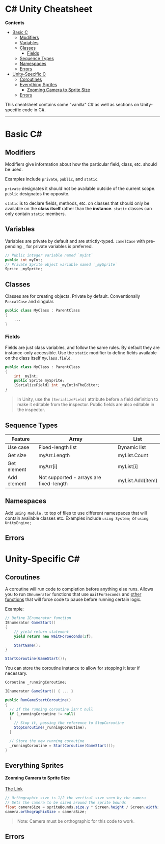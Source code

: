 # C# Unity Cheatsheet <!-- omit in toc -->

**Contents**

- [Basic C](#basic-c)
  - [Modifiers](#modifiers)
  - [Variables](#variables)
  - [Classes](#classes)
    - [Fields](#fields)
  - [Sequence Types](#sequence-types)
  - [Namespaces](#namespaces)
  - [Errors](#errors)
- [Unity-Specific C](#unity-specific-c)
  - [Coroutines](#coroutines)
  - [Everything Sprites](#everything-sprites)
      - [Zooming Camera to Sprite Size](#zooming-camera-to-sprite-size)
  - [Errors](#errors-1)

This cheatsheet contains some "vanilla" C# as well as sections on Unity-specific code in C#.

----

# Basic C#

## Modifiers

Modifiers give information about how the particular field, class, etc. should be used.

Examples include `private`, `public`, and `static`.

`private` designates it should not be available outside of the current scope. `public` designates the opposite.

`static` is to declare fields, methods, etc. on classes that should only be available on the **class itself** rather than the **instance**. `static` classes can only contain `static` members.

## Variables

Variables are private by default and are strictly-typed.
`camelCase` with pre-pending `_` for private variables is preferred.

```c#
// Public integer variable named `myInt`
public int myInt;
// Private Sprite object variable named `_mySprite`
Sprite _mySprite;
```

## Classes

Classes are for creating objects.
Private by default.
Conventionally `PascalCase` and singular.

```c#
public class MyClass : ParentClass
{
    ...
}
```

### Fields

Fields are just class variables, and follow the same rules.
By default they are instance-only accessible. Use the `static` modifier to define fields available on the class itself `MyClass.field`.

```c#
public class MyClass : ParentClass
{
    int _myInt;
    public Sprite mySprite;
    [SerializeField] int _myIntInTheEditor;
}
```

> In Unity, use the `[SerializeField]` attribute before a field definition to make it editable from the inspector. Public fields are also editable in the inspector.

## Sequence Types

| Feature | Array | List |
|---------|-------|------|
| Use case | Fixed-length list | Dynamic list |
| Get size | myArr.Length | myList.Count |
| Get element | myArr[i] | myList[i] |
| Add element | Not supported - arrays are fixed-length | myList.Add(item) |

## Namespaces

Add `using Module;` to top of files to use different namespaces that will contain available classes etc. Examples include `using System;` or `using UnityEngine;`

## Errors



# Unity-Specific C#

## Coroutines

A coroutine will run code to completion before anything else runs.
Allows you to run `IEnumerator` functions that use `WaitForSeconds` and [other functions](https://stackoverflow.com/questions/30056471/how-to-make-the-script-wait-sleep-in-a-simple-way-in-unity) that will force code to pause before running certain logic.

Example:
```c#
// Define IEnumerator function
IEnumerator GameStart()
{
    // yield return statement
    yield return new WaitForSeconds(2f);

    StartGame();
}

StartCoroutine(GameStart());
```

You can store the coroutine instance to allow for stopping it later if necessary.

```c#
Coroutine _runningCoroutine;

IEnumerator GameStart() { ... }

public RunGameStartCoroutine()
{
  // If the running coroutine isn't null
  if (_runningCoroutine != null)
  {
    // Stop it, passing the reference to StopCoroutine
    StopCoroutine(_runningCoroutine);
  }

  // Store the new running coroutine
  _runningCoroutine = StartCoroutine(GameStart());
}
```

## Everything Sprites

#### Zooming Camera to Sprite Size

[The Link](https://answers.unity.com/questions/760671/resizing-orthographic-camera-to-fit-2d-sprite-on-s.html)

```c#
// Orthographic size is 1/2 the vertical size seen by the camera
// Sets the camera to be sized around the sprite bounds
float cameraSize = spriteBounds.size.y * Screen.height / Screen.width;
camera.orthographicSize = cameraSize;
```

> Note: Camera must be orthographic for this code to work.

## Errors


